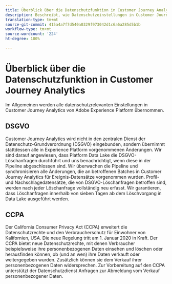 ```yaml
---
title: Überblick über die Datenschutzfunktion in Customer Journey Analytics
description: Beschreibt, wie Datenschutzeinstellungen in Customer Journey Analytics funktionieren.
translation-type: tm+mt
source-git-commit: 415a4a7f7d540a0329f973042d1c6a6a285d5b1b
workflow-type: tm+mt
source-wordcount: '224'
ht-degree: 100%

---
```



# Überblick über die Datenschutzfunktion in Customer Journey Analytics

Im Allgemeinen werden alle datenschutzrelevanten Einstellungen in Customer Journey Analytics von Adobe Experience Platform übernommen.

## DSGVO

Customer Journey Analytics wird nicht in den zentralen Dienst der Datenschutz-Grundverordnung (DSGVO) eingebunden, sondern übernimmt stattdessen alle in Experience Platform vorgenommenen Änderungen. Wir sind darauf angewiesen, dass Platform Data Lake die DSGVO-Löschanfragen durchführt und uns benachrichtigt, wenn diese in der Pipeline abgeschlossen sind. Wir überwachen die Pipeline und synchronisieren alle Änderungen, die an betroffenen Batches in Customer Journey Analytics für Ereignis-Datensätze vorgenommen wurden. Profil- und Nachschlagedatensätze, die von DSGVO-Löschanfragen betroffen sind, werden nach jeder Löschanfrage vollständig neu erfasst. Wir garantieren, dass Löschanfragen innerhalb von sieben Tagen ab dem Löschvorgang in Data Lake ausgeführt werden.

## CCPA

Der California Consumer Privacy Act (CCPA) erweitert die Datenschutzrechte und den Verbraucherschutz für Einwohner von Kalifornien, USA. Die neue Regelung tritt am 1. Januar 2020 in Kraft.
Der CCPA bietet neue Datenschutzrechte, mit denen Verbraucher beispielsweise ihre personenbezogenen Daten einsehen und löschen oder herausfinden können, ob (und an wen) ihre Daten verkauft oder weitergegeben wurden. Zusätzlich können sie dem Verkauf ihrer personenbezogenen Daten widersprechen.
Zur Vorbereitung auf den CCPA unterstützt der Datenschutzdienst Anfragen zur Abmeldung vom Verkauf personenbezogener Daten.
